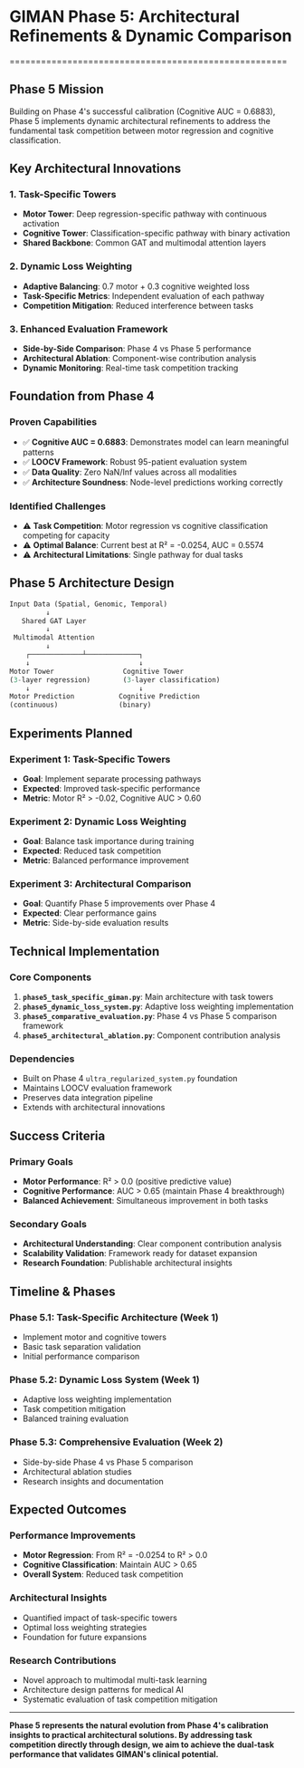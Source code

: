 # GIMAN Phase 5: Architectural Refinements & Dynamic Comparison

=====================================================

## Phase 5 Mission

Building on Phase 4's successful calibration (Cognitive AUC = 0.6883), Phase 5 implements dynamic architectural refinements to address the fundamental task competition between motor regression and cognitive classification.

## Key Architectural Innovations

### 1. Task-Specific Towers

- **Motor Tower**: Deep regression-specific pathway with continuous activation
- **Cognitive Tower**: Classification-specific pathway with binary activation
- **Shared Backbone**: Common GAT and multimodal attention layers

### 2. Dynamic Loss Weighting

- **Adaptive Balancing**: 0.7 motor + 0.3 cognitive weighted loss
- **Task-Specific Metrics**: Independent evaluation of each pathway
- **Competition Mitigation**: Reduced interference between tasks

### 3. Enhanced Evaluation Framework

- **Side-by-Side Comparison**: Phase 4 vs Phase 5 performance
- **Architectural Ablation**: Component-wise contribution analysis
- **Dynamic Monitoring**: Real-time task competition tracking

## Foundation from Phase 4

### Proven Capabilities

- ✅ **Cognitive AUC = 0.6883**: Demonstrates model can learn meaningful patterns
- ✅ **LOOCV Framework**: Robust 95-patient evaluation system
- ✅ **Data Quality**: Zero NaN/Inf values across all modalities
- ✅ **Architecture Soundness**: Node-level predictions working correctly

### Identified Challenges

- ⚠️ **Task Competition**: Motor regression vs cognitive classification competing for capacity
- ⚠️ **Optimal Balance**: Current best at R² = -0.0254, AUC = 0.5574
- ⚠️ **Architectural Limitations**: Single pathway for dual tasks

## Phase 5 Architecture Design

```Python
Input Data (Spatial, Genomic, Temporal)
         ↓
   Shared GAT Layer
         ↓
 Multimodal Attention
         ↓
    ┌─────────────┴─────────────┐
    ↓                           ↓
Motor Tower                 Cognitive Tower
(3-layer regression)        (3-layer classification)
    ↓                           ↓
Motor Prediction           Cognitive Prediction
(continuous)               (binary)
```

## Experiments Planned

### Experiment 1: Task-Specific Towers

- **Goal**: Implement separate processing pathways
- **Expected**: Improved task-specific performance
- **Metric**: Motor R² > -0.02, Cognitive AUC > 0.60

### Experiment 2: Dynamic Loss Weighting

- **Goal**: Balance task importance during training
- **Expected**: Reduced task competition
- **Metric**: Balanced performance improvement

### Experiment 3: Architectural Comparison

- **Goal**: Quantify Phase 5 improvements over Phase 4
- **Expected**: Clear performance gains
- **Metric**: Side-by-side evaluation results

## Technical Implementation

### Core Components

1. **`phase5_task_specific_giman.py`**: Main architecture with task towers
2. **`phase5_dynamic_loss_system.py`**: Adaptive loss weighting implementation
3. **`phase5_comparative_evaluation.py`**: Phase 4 vs Phase 5 comparison framework
4. **`phase5_architectural_ablation.py`**: Component contribution analysis

### Dependencies

- Built on Phase 4 `ultra_regularized_system.py` foundation
- Maintains LOOCV evaluation framework
- Preserves data integration pipeline
- Extends with architectural innovations

## Success Criteria

### Primary Goals

- **Motor Performance**: R² > 0.0 (positive predictive value)
- **Cognitive Performance**: AUC > 0.65 (maintain Phase 4 breakthrough)
- **Balanced Achievement**: Simultaneous improvement in both tasks

### Secondary Goals

- **Architectural Understanding**: Clear component contribution analysis
- **Scalability Validation**: Framework ready for dataset expansion
- **Research Foundation**: Publishable architectural insights

## Timeline & Phases

### Phase 5.1: Task-Specific Architecture (Week 1)

- Implement motor and cognitive towers
- Basic task separation validation
- Initial performance comparison

### Phase 5.2: Dynamic Loss System (Week 1)

- Adaptive loss weighting implementation
- Task competition mitigation
- Balanced training evaluation

### Phase 5.3: Comprehensive Evaluation (Week 2)

- Side-by-side Phase 4 vs Phase 5 comparison
- Architectural ablation studies
- Research insights and documentation

## Expected Outcomes

### Performance Improvements

- **Motor Regression**: From R² = -0.0254 to R² > 0.0
- **Cognitive Classification**: Maintain AUC > 0.65
- **Overall System**: Reduced task competition

### Architectural Insights

- Quantified impact of task-specific towers
- Optimal loss weighting strategies
- Foundation for future expansions

### Research Contributions

- Novel approach to multimodal multi-task learning
- Architecture design patterns for medical AI
- Systematic evaluation of task competition mitigation

---

**Phase 5 represents the natural evolution from Phase 4's calibration insights to practical architectural solutions. By addressing task competition directly through design, we aim to achieve the dual-task performance that validates GIMAN's clinical potential.**
